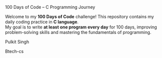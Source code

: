 100 Days of Code – C Programming Journey  

Welcome to my **100 Days of Code** challenge! 
This repository contains my daily coding practice in **C language**.  
My goal is to write **at least one program every day** for 100 days, improving problem-solving skills and mastering the fundamentals of programming. 

Pulkit Singh 

Btech-cs
